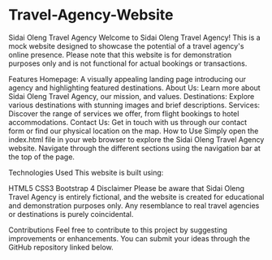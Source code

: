 # Travel-Agency-Website
Sidai Oleng Travel Agency
Welcome to Sidai Oleng Travel Agency! This is a mock website designed to showcase the potential of a travel agency's online presence. Please note that this website is for demonstration purposes only and is not functional for actual bookings or transactions.

Features
Homepage: A visually appealing landing page introducing our agency and highlighting featured destinations.
About Us: Learn more about Sidai Oleng Travel Agency, our mission, and values.
Destinations: Explore various destinations with stunning images and brief descriptions.
Services: Discover the range of services we offer, from flight bookings to hotel accommodations.
Contact Us: Get in touch with us through our contact form or find our physical location on the map.
How to Use
Simply open the index.html file in your web browser to explore the Sidai Oleng Travel Agency website. Navigate through the different sections using the navigation bar at the top of the page.

Technologies Used
This website is built using:

HTML5
CSS3
Bootstrap 4
Disclaimer
Please be aware that Sidai Oleng Travel Agency is entirely fictional, and the website is created for educational and demonstration purposes only. Any resemblance to real travel agencies or destinations is purely coincidental.

Contributions
Feel free to contribute to this project by suggesting improvements or enhancements. You can submit your ideas through the GitHub repository linked below.
